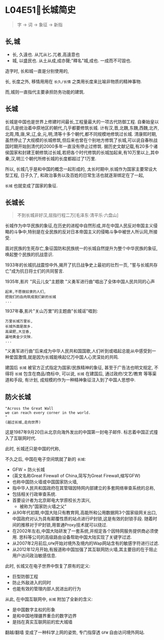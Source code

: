 # L04E51🐙长城简史

> 字 -> 词 -> 象征 -> 新指

## 长,城

- 长, 久遠也. 从兀从匕.兀者,高遠意也
- 城, 以盛民也. 从土从成,成亦聲;"釋名"城,成也. 一成而不可毀也. 

造字时, 长和城一直是分别使用的,

长, 长度之外, 
移情用用在 `长久/长情` 之类用长度来比喻非物质的精神事物.

而,城则一直指代主要承担防务功能的建筑.

## 长城
长城是中国也是世界上修建时间最长,工程量最大的一项古代防御工程.
自秦始皇以后,凡是统治着中原地区的朝代,几乎都要修筑长城. 计有汉,晋,北魏,东魏,西魏,北齐,北周,隋,唐,宋,辽,金,元,明,清等十多个朝代,都不同规模地修筑过长城. 
清康熙时期,虽然停止了大规模的长城修筑,但后来也曾在个别地方修筑了长城,可以说自春秋战国时期开始到清代的2000多年一直没有停止过修筑. 据历史文献记载,有20多个诸侯国家和封建王朝修筑过长城,若把各个时代修筑的长城加起来,有10万里以上,其中秦,汉,明三个朝代所修长城的长度都超过了1万里. 

所以, 长城几乎是和中国的概念一起形成的,
太长时期中,长城作为国家主要常设大型工程,
日子久了, 和政治事务以及百姓的日常生活也就逐渐绑定在了一起,

`长城` 也就变成了国家的象征.

## 长城长
> 不到长城非好汉,屈指行程二万[毛泽东·清平乐·六盘山]

长城作为中华民族的象征,在历史的进程中自然形成,并在中国人民反对帝国主义侵略的斗争中,特别是在全民族的反对日本帝国主义的侵略斗争中被世人所认同,所接受. 

面对民族的生死存亡,象征国防和民族统一的长城自然提升为整个中华民族的象征,唤起整个民族的抗战意识. 

1933年的长城抗战震惊中外,揭开了抗日战争史上最初的壮烈一页,
"誓与长城共存亡"成为抗日将士们的共同誓言. 

1935年,影片 "风云儿女"主题歌 "义勇军进行曲"唱出了全体中国人民共同的心声

    起来,不愿做奴隶的人们,
    把我们的血肉筑成我们新的长城
    ...

1937年春,影片"关山万里"的主题曲"长城谣"唱到:

    万里长城万里长,
    长城外面是故乡. 
    高粱肥,大豆香,
    遍地黄金少灾殃. 
    ...


"义勇军进行曲"后来成为中华人民共和国国歌,人们听到或唱起总能从中感受到一种爱国激情,就是因为长城能唤起亿万中国人心灵深处的共鸣. 

建国后 `长城` 被官方正式指定为国家/民族精神的象征,
甚至于广告法也明文规定, 不得将 `长城` 包含在商品/商标中,
可以说, `长城` 在建国后, 通过政府/文艺/教育 等等渠道和手段,
有计划, 成规模的作为一种精神象征注入到了中国人思想中.


## 防火长城

    "Across the Great Wall 
    we can reach every corner in the world.
    "
    (越过长城,走向世界)
    
这是1987年9月20日从北京向海外发出的中国第一封电子邮件. 
标志着中国正式撞入了互联网时代.

此时, 长城还只是中国的代称, 

不久之后, 中国在电子空间筑就了新的 `长城`:

- GFW = 防火长城
- (英文名称Great Firewall of China,简写为Great Firewall,缩写GFW)
- 也称中国防火墙或中国国家防火墙,
- 指中华人民共和国政府在其管辖因特网内部建立的多套网络审查系统的总称,
- 包括相关行政审查系统.  
- 首要设计者为北京邮电大学原校长方滨兴,
    + 被称为"国家防火墙之父"
- 从90年代初期,中国大陆只有教育网,高能所和公用数据网3个国家级网关出口,中国政府对认为具有颠覆性质的站点进行IP封锁,这是有效的封锁手段. 随着时间的推移对于IP封锁,用普通Proxy技术就可以绕过. 
- 在2002年左右,中国大陆研发了一套系统,并规定各个因特网服务提供商必须使用. 思科等公司的高级路由设备帮助中国大陆实现了关键字过滤. 
- 从2007年2月前后,`GFW`开始对境外及境内的Wap网站含有的敏感字符进行过滤. 
- 从2012年12月开始,有报道称中国加强了其互联网防火墙,其主要目的在于阻止用户访问政治敏感信息. 

此时, 长城又在电子世界中恢复了原有的定义:

- 巨型防御工程
- 防止外敌进入的同时
- 也能有效的管理内部人民进出的行为

从此, 在中国互联网中,
`长城` 附加了全新的含义:

- 是中国数字主权的形象
- 是和中国地理疆界重合的数字边界
- 是挡在真实互联网前的宏大城墙

翻越/翻墙 变成了一种科学上网的姿势, 专门指穿透 `GFW` 自由访问境外网站.





